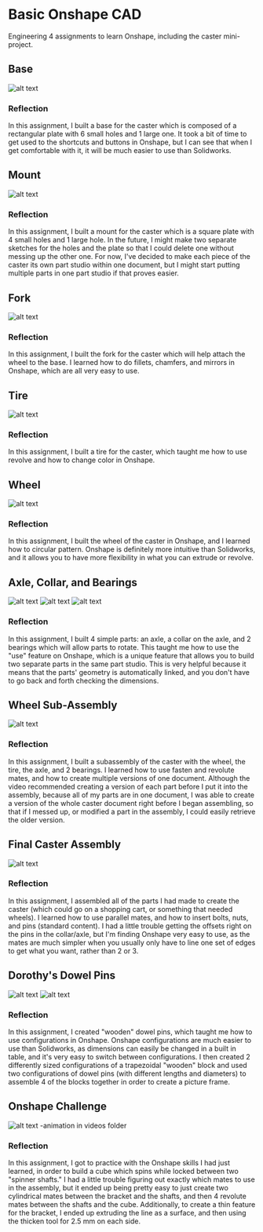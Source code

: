 # Basic Onshape CAD
Engineering 4 assignments to learn Onshape, including the caster mini-project.
## Base
![alt text](images/base.png)
### Reflection
In this assignment, I built a base for the caster which is composed of a rectangular plate with 6 small holes and 1 large one. It took a bit of time to get used to the shortcuts and buttons in Onshape, but I can see that when I get comfortable with it, it will be much easier to use than Solidworks.
## Mount
![alt text](images/mount.png)
### Reflection
In this assignment, I built a mount for the caster which is a square plate with 4 small holes and 1 large hole. In the future, I might make two separate sketches for the holes and the plate so that I could delete one without messing up the other one.  For now, I've decided to make each piece of the caster its own part studio within one document, but I might start putting multiple parts in one part studio if that proves easier.
## Fork
![alt text](images/fork.png)
### Reflection
In this assignment, I built the fork for the caster which will help attach the wheel to the base.  I learned how to do fillets, chamfers, and mirrors in Onshape, which are all very easy to use.
## Tire
![alt text](images/tire.png)
### Reflection
In this assignment, I built a tire for the caster, which taught me how to use revolve and how to change color in Onshape.
## Wheel
![alt text](images/wheel.png)
### Reflection
In this assignment, I built the wheel of the caster in Onshape, and I learned how to circular pattern. Onshape is definitely more intuitive than Solidworks, and it allows you to have more flexibility in what you can extrude or revolve.
## Axle, Collar, and Bearings
![alt text](images/axle-collar.png)
![alt text](images/wheel-bearing.png)
![alt text](images/bearing2(washer).png)
### Reflection
In this assignment, I built 4 simple parts: an axle, a collar on the axle, and 2 bearings which will allow parts to rotate. This taught me how to use the "use" feature on Onshape, which is a unique feature that allows you to build two separate parts in the same part studio.  This is very helpful because it means that the parts' geometry is automatically linked, and you don't have to go back and forth checking the dimensions.
## Wheel Sub-Assembly
![alt text](images/wheelsubassembly.png)
### Reflection
In this assignment, I built a subassembly of the caster with the wheel, the tire, the axle, and 2 bearings. I learned how to use fasten and revolute mates, and how to create multiple versions of one document.  Although the video recommended creating a version of each part before I put it into the assembly, because all of my parts are in one document, I was able to create a version of the whole caster document right before I began assembling, so that if I messed up, or modified a part in the assembly, I could easily retrieve the older version.
## Final Caster Assembly
![alt text](images/finalcasterassembly.png)
### Reflection
In this assignment, I assembled all of the parts I had made to create the caster (which could go on a shopping cart, or something that needed wheels). I learned how to use parallel mates, and how to insert bolts, nuts, and pins (standard content). I had a little trouble getting the offsets right on the pins in the collar/axle, but I'm finding Onshape very easy to use, as the mates are much simpler when you usually only have to line one set of edges to get what you want, rather than 2 or 3.
## Dorothy's Dowel Pins
![alt text](images/Pictureframe.png)
![alt text](images/Pictureframe-with-dowelpins.png)
### Reflection
In this assignment, I created "wooden" dowel pins, which taught me how to use configurations in Onshape. Onshape configurations are much easier to use than Solidworks, as dimensions can easily be changed in a built in table, and it's very easy to switch between configurations.  I then created 2 differently sized configurations of a trapezoidal "wooden" block and used two configurations of dowel pins (with different lengths and diameters) to assemble 4 of the blocks together in order to create a picture frame.
## Onshape Challenge
![alt text](image/onshapechallenge.png)
-animation in videos folder
### Reflection
In this assignment, I got to practice with the Onshape skills I had just learned, in order to build a cube which spins while locked between two "spinner shafts." I had a little trouble figuring out exactly which mates to use in the assembly, but it ended up being pretty easy to just create two cylindrical mates between the bracket and the shafts, and then 4 revolute mates between the shafts and the cube. Additionally, to create a thin feature for the bracket, I ended up extruding the line as a surface, and then using the thicken tool for 2.5 mm on each side.
